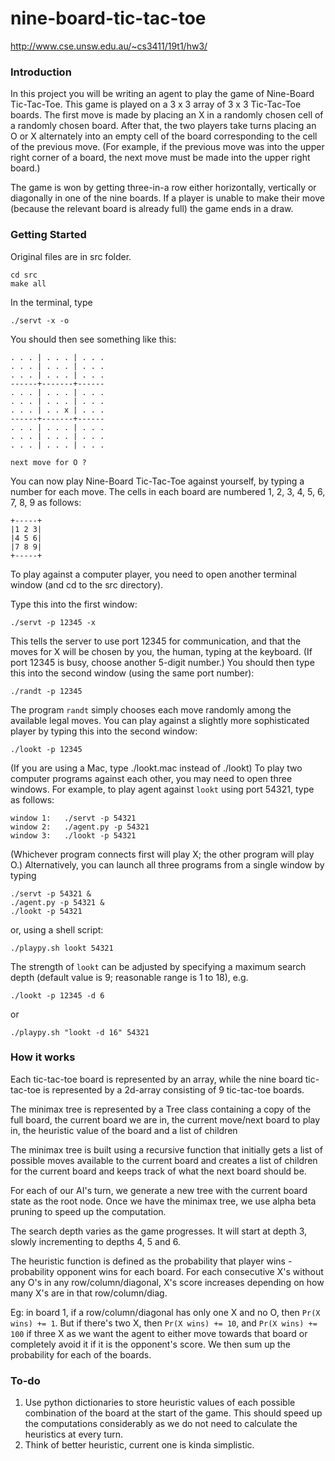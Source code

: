 # nine-board-tic-tac-toe
http://www.cse.unsw.edu.au/~cs3411/19t1/hw3/

### Introduction
In this project you will be writing an agent to play the game of Nine-Board Tic-Tac-Toe.
This game is played on a 3 x 3 array of 3 x 3 Tic-Tac-Toe boards. The first move is made by placing an X in a randomly chosen cell of a randomly chosen board. After that, the two players take turns placing an O or X alternately into an empty cell of the board corresponding to the cell of the previous move. (For example, if the previous move was into the upper right corner of a board, the next move must be made into the upper right board.)

The game is won by getting three-in-a row either horizontally, vertically or diagonally in one of the nine boards. If a player is unable to make their move (because the relevant board is already full) the game ends in a draw.

### Getting Started
Original files are in src folder.

    cd src
    make all    
In the terminal, type

    ./servt -x -o
You should then see something like this:  
 
    . . . | . . . | . . .  
    . . . | . . . | . . .  
    . . . | . . . | . . .  
    ------+-------+------  
    . . . | . . . | . . .  
    . . . | . . . | . . .  
    . . . | . . x | . . .   
    ------+-------+------  
    . . . | . . . | . . .  
    . . . | . . . | . . .  
    . . . | . . . | . . .  

    next move for O ?  

You can now play Nine-Board Tic-Tac-Toe against yourself, by typing a number for each move. 
The cells in each board are numbered 1, 2, 3, 4, 5, 6, 7, 8, 9 as follows:

    +-----+
    |1 2 3|
    |4 5 6|
    |7 8 9|
    +-----+
To play against a computer player, you need to open another terminal window (and cd to the src directory).

Type this into the first window:

    ./servt -p 12345 -x
This tells the server to use port 12345 for communication, and that the moves for X will be chosen by you, the human, typing at the keyboard. (If port 12345 is busy, choose another 5-digit number.)
You should then type this into the second window (using the same port number):

    ./randt -p 12345
The program `randt` simply chooses each move randomly among the available legal moves.
You can play against a slightly more sophisticated player by typing this into the second window:

    ./lookt -p 12345
(If you are using a Mac, type ./lookt.mac instead of ./lookt)
To play two computer programs against each other, you may need to open three windows. For example, to play agent against `lookt` using port 54321, type as follows:

    window 1:	./servt -p 54321
    window 2:	./agent.py -p 54321
    window 3:	./lookt -p 54321
(Whichever program connects first will play X; the other program will play O.)
Alternatively, you can launch all three programs from a single window by typing

    ./servt -p 54321 &
    ./agent.py -p 54321 &
    ./lookt -p 54321
or, using a shell script:

    ./playpy.sh lookt 54321
The strength of `lookt` can be adjusted by specifying a maximum search depth (default value is 9; reasonable range is 1 to 18), e.g.

    ./lookt -p 12345 -d 6
or

    ./playpy.sh "lookt -d 16" 54321

### How it works
Each tic-tac-toe board is represented by an array, while the nine board tic-tac-toe is represented by a 2d-array consisting of 9 tic-tac-toe boards.

The minimax tree is represented by a Tree class containing a copy of the full board, the current board we are in, the current move/next board to play in, the heuristic value of the board and a list of children

The minimax tree is built using a recursive function that initially gets a list of possible moves available to the current board and creates a list of children for the current board and keeps track of what the next board should be.

For each of our AI's turn, we generate a new tree with the current board state as the root node. Once we have the minimax tree, we use alpha beta pruning to speed up the computation.

The search depth varies as the game progresses. It will start at depth 3, slowly incrementing to depths 4, 5 and 6.

The heuristic function is defined as the probability that player wins - probability opponent wins for each board. For each consecutive X's without any O's in any row/column/diagonal, X's score increases depending on how many X's are in that row/column/diag.  

Eg: in board 1, if a row/column/diagonal has only one X and no O, then `Pr(X wins) += 1`. But if there's two X, then `Pr(X wins) += 10`, and `Pr(X wins) += 100` if three X as we want the agent to either move towards that board or completely avoid it if it is the opponent's score. We then sum up the probability for each of the boards.

### To-do
1. Use python dictionaries to store heuristic values of each possible combination of the board at the start of the game. This should speed up the computations considerably as we do not need to calculate the heuristics at every turn.  
2. Think of better heuristic, current one is kinda simplistic.
